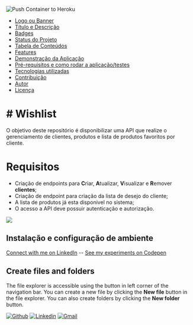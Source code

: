 ![Push Container to Heroku](https://github.com/eduardoao/the-wishlist-project/workflows/Push%20Container%20to%20Heroku/badge.svg)

-   [Logo ou Banner](https://blog.rocketseat.com.br/como-fazer-um-bom-readme/#-logo-ou-banner)
-   [Título e Descrição](https://blog.rocketseat.com.br/como-fazer-um-bom-readme/#-t-tulo-e-descri-o)
-   [Badges](https://blog.rocketseat.com.br/como-fazer-um-bom-readme#-badges)
-   [Status do Projeto](https://blog.rocketseat.com.br/p/5608d76b-59ca-44eb-be06-18566f319efb/#-status-do-projeto)
-   [Tabela de Conteúdos](https://blog.rocketseat.com.br/como-fazer-um-bom-readme/#-tabela-de-conte-dos)
-   [Features](https://blog.rocketseat.com.br/como-fazer-um-bom-readme/#-features)
-   [Demonstração da Aplicação](https://blog.rocketseat.com.br/como-fazer-um-bom-readme/#-demonstra-o-da-aplica-o)
-   [Pré-requisitos e como rodar a aplicação/testes](https://blog.rocketseat.com.br/como-fazer-um-bom-readme/#-pr-requisitos-e-como-rodar-a-aplica-o-testes)
-   [Tecnologias utilizadas](https://blog.rocketseat.com.br/como-fazer-um-bom-readmeb/#-tecnologias-utilizadas)
-   [Contribuição](https://blog.rocketseat.com.br/como-fazer-um-bom-readme/#-contribui-o)
-   [Autor](https://blog.rocketseat.com.br/como-fazer-um-bom-readme#-autor)
-   [Licença](https://blog.rocketseat.com.br/como-fazer-um-bom-readme/#-licen-a)

# # Wishlist

O objetivo deste repositório é disponibilizar uma API que realize o gerenciamento de clientes, produtos e lista de produtos favoritos por cliente. 


# Requisitos

 - Criação de endpoints para **C**riar, **A**tualizar, **V**isualizar e **R**emover **clientes**;
 - Criação de endpoint para criação da lista de desejo do cliente;
 - A lista de produtos já esta disponivel no sistema;
 - O acesso a API deve possuir autenticação e autorização.


<img  src="https://github-readme-stats.vercel.app/api?username=eduardoao&show_icons=true&theme=tokyonight&icon_color=6392DF&hide=prs">


## Instalação e configuração de ambiente
[Connect with me on LinkedIn](https://gr.linkedin.com/in/elitriant) -- [See my experiments on Codepen](https://codepen.io/elisavetTriant/)


## Create files and folders

The file explorer is accessible using the button in left corner of the navigation bar. You can create a new file by clicking the **New file** button in the file explorer. You can also create folders by clicking the **New folder** button.

<!-- Your badges
You can use the website to generate badges: https://shields.io/
-->

[![Github](https://img.shields.io/badge/-Github-000?style=flat&logo=Github&logoColor=white)](https://github.com/eduardoao)
[![Linkedin](https://img.shields.io/badge/-LinkedIn-blue?style=flat&logo=Linkedin&logoColor=white)](https://www.linkedin.com/in/eduardo-alcantara-de-oliveira-mcp-mcts-mcdba-58454712/)
[![Gmail](https://img.shields.io/badge/-Gmail-c14438?style=flat&logo=Gmail&logoColor=white)](mailto:eoalcantara@gmail.com)

